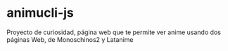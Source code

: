 # animucli-js
Proyecto de curiosidad, página web que te permite ver anime usando dos páginas Web, de Monoschinos2 y Latanime
